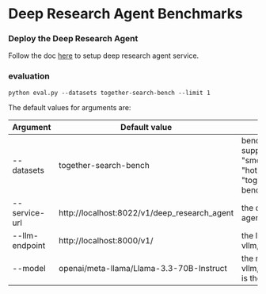 # Deep Research Agent Benchmarks

### Deploy the Deep Research Agent

Follow the doc [here](https://github.com/opea-project/GenAIExamples/tree/main/DeepResearchAgent) to setup deep research agent service.

### evaluation

```
python eval.py --datasets together-search-bench --limit 1 
```

The default values for arguments are:

|Argument|Default value| Description |
|--------|-------------| ------------- |
|--datasets|together-search-bench| benchmark datasets, support "smolagents:simpleqa", "hotpotqa", "simpleqa", "together-search-bench" |
|--service-url| http://localhost:8022/v1/deep_research_agent | the deep research agent endpoint |
|--llm-endpoint| http://localhost:8000/v1/ | the llm endpoint, like vllm, for llm as judge |
|--model| openai/meta-llama/Llama-3.3-70B-Instruct | the model id served by vllm, the prefix openai is the format of litellm | 

